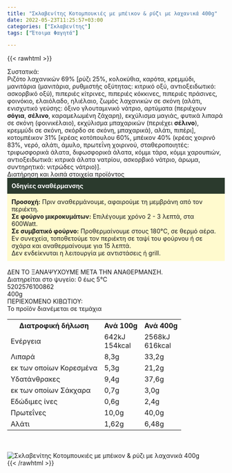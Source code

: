 ```yaml
---
title: "Σκλαβενίτης Κοτομπουκιές με μπέικον & ρύζι με λαχανικά 400g"
date: 2022-05-23T11:25:57+03:00
categories: ["Σκλαβενίτης"]
tags: ["Έτοιμα Φαγητά"]

---
```

{{< rawhtml >}}

<div class="sload528"><div class="product"><div id="sistatika">Συστατικά:</div><div class="alltext">Ριζότο λαχανικών 69% [ρύζι 25%, κολοκύθια, καρότα, κρεμμύδι, μανιτάρια (μανιτάρια, ρυθμιστής οξύτητας: κιτρικό οξύ, αντιοξειδωτικό: ασκορβικό οξύ), πιπεριές κίτρινες, πιπεριές κόκκινες, πιπεριές πράσινες, φοινόκιο, ελαιόλαδο, ηλιέλαιο, ζωμός λαχανικών σε σκόνη (αλάτι, ενισχυτικό γεύσης: όξινο γλουταμινικό νάτριο, αρτύματα (περιέχουν <b>σόγια</b>, <b>σέλινο</b>, καραμελωμένη ζάχαρη), εκχύλισμα μαγιάς, φυτικά λιπαρά σε σκόνη (φοινικέλαιο), εκχύλισμα μπαχαρικών (περιέχει <b>σέλινο</b>), κρεμμύδι σε σκόνη, σκόρδο σε σκόνη, μπαχαρικά), αλάτι, πιπέρι], κοτομπέικον 31% [κρέας κοτόπουλου 60%, μπέικον 40% (κρέας χοιρινό 83%, νερό, αλάτι, άμυλο, πρωτεΐνη χοιρινού, σταθεροποιητές: τριφωσφορικά άλατα, διφωσφορικά άλατα, κόμμι τάρα, κόμμι χαρουπιών, αντιοξειδωτικά: κιτρικά άλατα νατρίου, ασκορβικό νάτριο, άρωμα, συντηρητικό: νιτρώδες νάτριο)].</div><div id="loipa">Διατήρηση και λοιπά στοιχεία προϊόντος</div><div class="alltext"><div style="background:#2b3a2d;padding:10px;color:#fff"><b>Οδηγίες αναθέρμανσης</b></div><div style="background:#ffface;padding:10px;"><b>Προσοχή:</b> Πριν αναθερμάνουμε, αφαιρούμε τη μεμβράνη από τον περιέκτη.<br><b>Σε φούρνο μικροκυμάτων:</b> Επιλέγουμε χρόνο 2 - 3 λεπτά, στα 600Watt.<br><b>Σε συμβατικό φούρνο:</b> Προθερμαίνουμε στους 180°C, σε θερμό αέρα. Εν συνεχεία, τοποθετούμε τον περιέκτη σε ταψί του φούρνου ή σε σχάρα και αναθερμαίνουμε για 15 λεπτά.<br>Δεν ενδείκνυται η λειτουργία με αντιστάσεις ή grill.</div><br>ΔΕΝ ΤΟ ΞΑΝΑΨΥΧΟΥΜΕ ΜΕΤΑ ΤΗΝ ΑΝΑΘΕΡΜΑΝΣΗ.<br>Διατηρείται στο ψυγείο: 0 έως 5°C<br></div><div id="barcode"><div id="barimage1"></div><span id="bartext">5202576100862</span></div><div id="varos"><div id="varosimage1"></div><span id="varostext">400g</span></div><div id="kivotio">ΠΕΡΙΕΧΟΜΕΝΟ ΚΙΒΩΤΙΟΥ:<br>Το προϊόν διανέμεται σε τεμάχια</div><div class="tabout"><table id="diatable"><tbody><tr><th>Διατροφική δήλωση</th><th>Ανά 100g</th><th>Ανά 400g</th></tr><tr><td class="texr2">Ενέργεια</td><td class="texr">642kJ<br>154kcal</td><td class="texr">2568kJ<br>616kcal</td></tr><tr><td class="texr2">Λιπαρά</td><td class="texr">8,3g</td><td class="texr">33,2g</td></tr><tr><td class="gray">εκ των οποίων Κορεσµένα</td><td class="gray2">5,3g</td><td class="gray2">21,2g</td></tr><tr><td class="texr2">Yδατάνθρακες</td><td class="texr">9,4g</td><td class="texr">37,6g</td></tr><tr><td class="gray">εκ των οποίων Σάκχαρα</td><td class="gray2">0,7g</td><td class="gray2">3,0g</td></tr><tr><td class="texr2">Eδώδιμες ίνες</td><td class="texr">0,6g</td><td class="texr">2,4g</td></tr><tr><td class="texr2">Πρωτεΐνες</td><td class="texr">10,0g</td><td class="texr">40,0g</td></tr><tr><td class="texr2">Αλάτι</td><td class="texr">1,62g</td><td class="texr">6,48g</td></tr></tbody></table></div><br><br><div class="pimg"><img alt="Σκλαβενίτης Κοτομπουκιές με μπέικον &amp; ρύζι με λαχανικά 400g" title="Σκλαβενίτης Κοτομπουκιές με μπέικον &amp; ρύζι με λαχανικά 400g" src="/media/images/sklavenitis-kotompoukies-me-mpeikon-ryzi-me-laxanika-400g.jpg"></div></div></div>
{{< /rawhtml >}}


